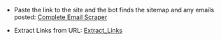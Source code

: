 




* Paste the link to the site and the bot finds the sitemap and any emails posted: [Complete Email Scraper](https://freemailscraper.herokuapp.com/search-complete-website?link=https%3A%2F%2Ftherecap.org%2Fdatabases%2F)

* Extract Links from URL: [Extract_Links](https://hackertarget.com/extract-links/)
